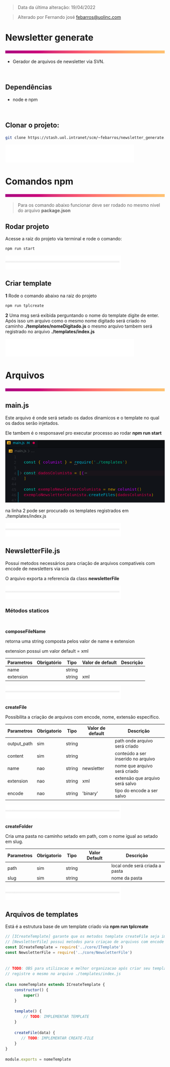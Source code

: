 > Data da última alteração: 19/04/2022

> Alterado por Fernando josé <febarros@uolinc.com>

# Newsletter generate

![](.doc/images/space-gradiente.png)

* Gerador de arquivos de newsletter via SVN.

</br>

## Dependências

- node e npm

</br>

## Clonar o projeto:

```bash
git clone https://stash.uol.intranet/scm/~febarros/newsletter_generate.git
```

![](.doc/images/space-large.png)

# Comandos npm

![](.doc/images/space-gradiente.png)

> Para os comando abaixo funcionar deve ser rodado no mesmo nivel do arquivo **package.json**



## Rodar projeto

Acesse a raiz do projeto via terminal e rode o comando:

```bash
npm run start
```



![](.doc/images/space.png)



## Criar template

**1** Rode o comando abaixo na raiz do projeto 

```bash
npm run tplcreate
```

**2** Uma msg será exibida perguntando o nome do template digite de enter. Após isso um arquivo como o mesmo nome digitado será criado no caminho **./templates/nomeDigitado.js** o mesmo arquivo tambem será registrado no arquivo **./templates/index.js**


![](.doc/images/space-large.png)

# Arquivos

![](.doc/images/space-gradiente.png)

## main.js

Este arquivo é onde será setado os dados dinamicos  e o template no qual os dados serão injetados.

Ele tambem é o responsavel pro executar processo ao rodar **npm run start**

![](.doc/images/file-main.png)

na linha 2 pode ser procurado os templates registrados em ./templates/index.js



![](.doc/images/space.png)



## NewsletterFile.js

Possui metodos necessários para criação de arquivos compatíveis com  encode de newsletters via svn

O arquivo exporta a referencia da class **newsletterFile**



![](.doc/images/space.png)



### Métodos staticos

</br>

**composeFileName**

retorna uma string composta pelos valor de name e extension

extension possui um valor default = xml

| Parametros | Obrigatório | Tipo   | Valor de default | Descrição |
| ---------- | ----------- | ------ | ---------------- | --------- |
| name       |             | string |                  |           |
| extension  |             | string | xml              |           |



![](.doc/images/space.png)



**createFile**

Possibilita a criação de arquivos com encode, nome, extensão especifico. 

| Parametros  | Obrigatorio | Tipo   | Valor de default | Descrição                          |
| ----------- | ----------- | ------ | ---------------- | ---------------------------------- |
| output_path | sim         | string |                  | path onde arquivo será criado      |
| content     | sim         | string |                  | conteúdo a ser inserido no arquivo |
| name        | nao         | string | newsletter       | nome que arquivo será criado       |
| extension   | nao         | string | xml              | extensão que arquivo será salvo    |
| encode      | nao         | string | 'binary'         | tipo do encode a ser salvo         |



![](.doc/images/space.png)



**createFolder**

Cria uma pasta no caminho setado em path, com o nome igual ao setado em slug.

| Parametros | Obrigatorio | Tipo   | Valor Default | Descrição                      |
| ---------- | ----------- | ------ | ------------- | ------------------------------ |
| path       | sim         | string |               | local onde será criada a pasta |
| slug       | sim         | string |               | nome da pasta                  |



![](.doc/images/space.png)



## Arquivos de templates



Está é a estrutura base de um template criado via **npm run tplcreate**

```javascript
// [ICreateTemplate] garante que os metodos template createFile seja implementados
// [NewsletterFile] possui metodos para criaçao de arquivos com encode compativel em newsletter
const ICreateTemplate = require('../core/ITemplate')
const NewsletterFile = require('../core/NewsletterFile')


// TODO: OBS para utilizacao e melhor organizacao após criar seu template
// registre o mesmo no arquivo ./templates/index.js

class nomeTemplate extends ICreateTemplate {
    constructor() {
        super()
    }

    template() {
        // TODO: IMPLEMENTAR TEMPLATE
    }

    createFile(data) {
       // TODO: IMPLEMENTAR CREATE-FILE
    }
}

module.exports = nomeTemplate
```


